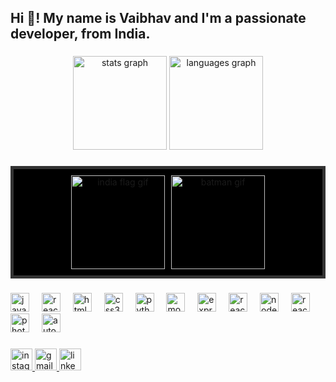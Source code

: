 <h2 align="left">Hi 👋! My name is Vaibhav and I'm a passionate developer, from India.</h2>

###

<div align="center">
  <img src="https://github-readme-stats.vercel.app/api?username=pranays20&hide_title=false&hide_rank=false&show_icons=true&include_all_commits=true&count_private=true&disable_animations=false&theme=dracula&locale=en&hide_border=false" height="150" alt="stats graph"  />
  <img src="https://github-readme-stats.vercel.app/api/top-langs?username=vaibhavpatil2734&locale=en&hide_title=false&layout=compact&card_width=320&langs_count=5&theme=dracula&hide_border=false" height="150" alt="languages graph"  />
</div>

###

<div align="center" style="border: 5px solid #333; padding: 10px; display: flex; justify-content: center; gap: 10px; background-color: #000;">
  <img height="150" src="https://media.giphy.com/media/3TYuocrjKLFC9tuszs/giphy.gif?cid=790b7611hxhczvdzrji8zvyct3akdn7srldcf3twomvkn1yy&ep=v1_gifs_search&rid=giphy.gif&ct=g" alt="india flag gif" />
  <img height="150" src="https://media.giphy.com/media/oMLJaPmbUnoC4/giphy.gif?cid=790b7611gz0svsa2ehlkt1xaejz4akie0ll0yojq8qx8ol4s&ep=v1_gifs_search&rid=giphy.gif&ct=g" alt="batman gif" />
</div>

###

<div align="left">
  <img src="https://cdn.jsdelivr.net/gh/devicons/devicon/icons/javascript/javascript-original.svg" height="30" alt="javascript logo"  />
  <img width="12" />
  <img src="https://cdn.jsdelivr.net/gh/devicons/devicon/icons/react/react-original.svg" height="30" alt="react logo"  />
  <img width="12" />
  <img src="https://cdn.jsdelivr.net/gh/devicons/devicon/icons/html5/html5-original.svg" height="30" alt="html5 logo"  />
  <img width="12" />
  <img src="https://cdn.jsdelivr.net/gh/devicons/devicon/icons/css3/css3-original.svg" height="30" alt="css3 logo"  />
  <img width="12" />
  <img src="https://cdn.jsdelivr.net/gh/devicons/devicon/icons/python/python-original.svg" height="30" alt="python logo"  />
  <img width="12" />
  <img src="https://cdn.jsdelivr.net/gh/devicons/devicon/icons/mongodb/mongodb-original.svg" height="30" alt="mongodb logo" />
  <img width="12" />
  <img src="https://cdn.jsdelivr.net/gh/devicons/devicon/icons/express/express-original.svg" height="30" alt="express logo" />
  <img width="12" />
  <img src="https://cdn.jsdelivr.net/gh/devicons/devicon/icons/react/react-original.svg" height="30" alt="react logo" />
  <img width="12" />
  <img src="https://cdn.jsdelivr.net/gh/devicons/devicon/icons/nodejs/nodejs-original.svg" height="30" alt="nodejs logo" />
  <img width="12" />
  <img src="https://imgs.search.brave.com/1MF8_qjBBzQecDwEmEcDXw-1X8YnTokWN6NdnGp3cR8/rs:fit:860:0:0:0/g:ce/aHR0cHM6Ly93d3cu/cG5nYWxsLmNvbS93/cC1jb250ZW50L3Vw/bG9hZHMvMjAxNi8w/NS9NeVNRTC1Mb2dv/LnBuZw" height="30" alt="react logo" />
  <img width="12" />
  <img src="https://imgs.search.brave.com/YF5Dj8ub1hS7U9mX5FfGpuq-y0tOu8lBD0DRNI8MEI0/rs:fit:860:0:0:0/g:ce/aHR0cHM6Ly9sb2dv/ZG93bmxvYWQub3Jn/L3dwLWNvbnRlbnQv/dXBsb2Fkcy8yMDE5/LzEwL2Fkb2JlLXBo/b3Rvc2hvcC1sb2dv/LTAucG5n" height="30" alt="photoshop logo" />
  <img width="12" />
   <img src="https://imgs.search.brave.com/VmYWI7AY3qQHUWplwjrXdA-ty95jUSpIXCW6wlc_CZ4/rs:fit:860:0:0:0/g:ce/aHR0cHM6Ly9zdHls/ZXMucmVkZGl0bWVk/aWEuY29tL3Q1XzJy/b2RsL3N0eWxlcy9j/b21tdW5pdHlJY29u/X3BqMmY4M3RvZWNp/NzEucG5n" height="30" alt="autohotkey logo" />
</div>

###

<div align="left">
  <a href="https://www.instagram.com/vaibhavpatil_2734?igsh=eGY4M2NxdnVmanBh">
    <img src="https://img.shields.io/static/v1?message=Instagram&logo=instagram&label=&color=E4405F&logoColor=white&labelColor=&style=for-the-badge" height="35" alt="instagram logo" />
  </a>
  <a href="mailto:vaibhavpatil.2734@gmail.com">
    <img src="https://img.shields.io/static/v1?message=Gmail&logo=gmail&label=&color=D14836&logoColor=white&labelColor=&style=for-the-badge" height="35" alt="gmail logo" />
  </a>
  <a href="https://www.linkedin.com/in/vaibhav-patil-773987322?utm_source=share&utm_campaign=share_via&utm_content=profile&utm_medium=android_app">
    <img src="https://img.shields.io/static/v1?message=LinkedIn&logo=linkedin&label=&color=0077B5&logoColor=white&labelColor=&style=for-the-badge" height="35" alt="linkedin logo" />
  </a>
</div>
